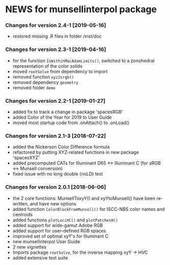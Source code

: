 # NEWS for **munsellinterpol** package


### Changes for version 2.4-1  [2019-05-16]

* restored missing .R files in folder /inst/doc


### Changes for version 2.3-1  [2019-04-16]

* for the function `IsWithinMacAdamLimits()`, switched to a zonohedral representation of the color solids
* moved `rootSolve` from dependency to import
* removed function `xyz2srgb()`
* removed dependency `geometry`
* removed folder `demo`


### Changes for version 2.2-1  [2019-01-27]

* added fix to track a change in package 'spacesRGB'
* added Color of the Year for 2019 to User Guide
* moved most startup code from .onAttach() to .onLoad()


### Changes for version 2.1-3  [2018-07-22]

* added the Nickerson Color Difference formula
* refactored by putting XYZ-related functions in new package 'spacesXYZ'
* added precomputed CATs for Illuminant D65  <->  Illuminant C  (for sRGB <-> Munsell conversion)
* fixed issue with no long double (noLD) test


### Changes for version 2.0.1  [2018-06-06]

* the 2 core functions: MunsellToxyY()  and  xyYtoMunsell()  have been re-written, and have new options
* added function `ColorBlockFromMunsell()` for ISCC-NBS color names and centroids
* added functions `plotLociHC()` and `plotPatchesH()`
* added support for wide-gamut Adobe RGB
* added support for user-defined RGB spaces
* improved set of optimal xyY's for Illuminant C
* new munsellinterpol User Guide
* 2 new vignettes
* Imports package `rootSolve`, for the inverse mapping xyY -> HVC
* added extensive test suite
